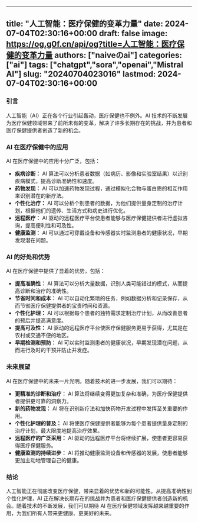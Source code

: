 
---
title: "人工智能：医疗保健的变革力量"
date: 2024-07-04T02:30:16+00:00
draft: false
image: https://og.g0f.cn/api/og?title=人工智能：医疗保健的变革力量
authors: ["naiveのai"]
categories: ["ai"]
tags: ["chatgpt","sora","openai","Mistral AI"]
slug: "20240704023016"
lastmod: 2024-07-04T02:30:16+00:00
---
### 引言

人工智能（AI）正在各个行业引起轰动，医疗保健也不例外。AI 技术的不断发展为医疗保健领域带来了前所未有的变革，解决了许多长期存在的挑战，并为患者和医疗保健提供者创造了新的机会。

### AI 在医疗保健中的应用

AI 在医疗保健中的应用十分广泛，包括：

- **疾病诊断：** AI 算法可以分析患者数据（如病历、影像和实验室结果）以识别疾病模式，提高诊断准确性和速度。
- **药物发现：** AI 可以加速药物发现过程，通过模拟化合物与蛋白质的相互作用来识别潜在的新疗法。
- **个性化治疗：** AI 可以分析个别患者的数据，为他们提供量身定制的治疗计划，根据他们的遗传、生活方式和病史进行优化。
- **远程医疗：** AI 驱动的远程医疗平台使患者能够与医疗保健提供者进行虚拟咨询，提高便利性和可及性。
- **健康监测：** AI 可以通过可穿戴设备和传感器实时监测患者的健康状况，早期发现潜在问题。

### AI 的好处和优势

AI 在医疗保健中提供了显着的优势，包括：

- **提高准确性：** AI 算法可以分析大量数据，识别人类可能错过的模式，从而提高诊断和治疗的准确性。
- **节省时间和成本：** AI 可以自动化繁琐的任务，例如数据分析和记录保存，从而节省医疗保健提供者的宝贵时间和资源。
- **个性化护理：** AI 可以根据每个患者的独特需求定制治疗计划，从而改善患者的预后并提高满意度。
- **提高可及性：** AI 驱动的远程医疗平台使医疗保健服务更易于获得，尤其是在农村或交通不便的地区。
- **早期检测和预防：** AI 可以实时监测患者的健康状况，早期发现潜在问题，从而进行及时的干预并防止并发症。

### 未来展望

AI 在医疗保健中的未来一片光明。随着技术的进一步发展，我们可以期待：

- **更精准的诊断和治疗：** AI 算法将继续变得更加复杂和准确，为医疗保健提供者提供更可靠的洞察力。
- **新的药物发现：** AI 将在识别新疗法和加快药物开发过程中发挥至关重要的作用。
- **个性化护理的普及：** AI 将使医疗保健提供者能够为每个患者提供量身定制的治疗计划，最大限度地提高治疗效果。
- **远程医疗的广泛采用：** AI 驱动的远程医疗平台将继续扩展，使患者更容易获得医疗保健服务。
- **健康监测的持续进步：** AI 将推动健康监测设备和传感器的发展，使患者能够更加主动地管理自己的健康。

### 结论

人工智能正在彻底改变医疗保健，带来显着的优势和新的可能性。从提高准确性到个性化护理，AI 正在解决长期存在的挑战并为患者和医疗保健提供者创造新的机会。随着技术的不断发展，我们可以期待 AI 在医疗保健领域发挥越来越重要的作用，为我们所有人带来更健康、更美好的未来。